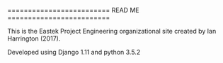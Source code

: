 ========================= READ ME =========================

This is the Eastek Project Engineering organizational site
created by Ian Harrington (2017).

Developed using Django 1.11 and python 3.5.2


